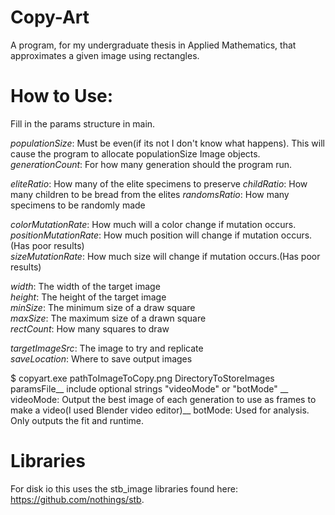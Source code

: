 # Copy-Art
A program, for my undergraduate thesis in Applied Mathematics, that approximates a given image using rectangles.

# How to Use:
Fill in the params structure in main.  

*populationSize*: Must be even(if its not I don't know what happens). This will cause the program to allocate populationSize Image objects.  
*generationCount*: For how many generation should the program run.  

*eliteRatio*: How many of the elite specimens to preserve
*childRatio*: How many children to be bread from the elites
*randomsRatio*: How many specimens to be randomly made

*colorMutationRate*: How much will a color change if mutation occurs.  
*positionMutationRate*: How much position will change if mutation occurs.(Has poor results)  
*sizeMutationRate*: How much size will change if mutation occurs.(Has poor results)  

*width*: The width of the target image  
*height*: The height of the target image  
*minSize*: The minimum size of a draw square  
*maxSize*: The maximum size of a drawn square  
*rectCount*: How many squares to draw  

*targetImageSrc*: The image to try and replicate  
*saveLocation*: Where to save output images  

$ copyart.exe pathToImageToCopy.png DirectoryToStoreImages paramsFile__
include optional strings "videoMode" or "botMode" __
videoMode: Output the best image of each generation to use as frames to make a video(I used Blender video editor)__
botMode: Used for analysis. Only outputs the fit and runtime.

# Libraries
For disk io this uses the stb_image libraries found here: https://github.com/nothings/stb.
